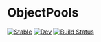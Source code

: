 # ObjectPools

[![Stable](https://img.shields.io/badge/docs-stable-blue.svg)](https://ACEsuit.github.io/ObjectPools.jl/stable/)
[![Dev](https://img.shields.io/badge/docs-dev-blue.svg)](https://ACEsuit.github.io/ObjectPools.jl/dev/)
[![Build Status](https://github.com/ACEsuit/ObjectPools.jl/actions/workflows/CI.yml/badge.svg?branch=main)](https://github.com/ACEsuit/ObjectPools.jl/actions/workflows/CI.yml?query=branch%3Amain)
